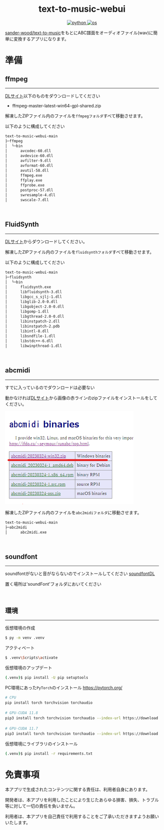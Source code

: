 <!-- # text-to-music-webui -->
<h1 align = "center">text-to-music-webui</h1>
<p align="center">
  <a href="https://img.shields.io/badge/python-3.9.0-blue">
    <img src="https://img.shields.io/badge/python-3.9.0-blue"alt="python">
  </a>
  <a href="https://img.shields.io/badge/-Windows10-blue">
    <img src="https://img.shields.io/badge/-Windows10-blue"alt="os">
  </a>
</p>

[sander-wood/text-to-music](https://huggingface.co/sander-wood/text-to-music)をもとにABC譜面をオーディオファイル(wav)に簡単に変換するアプリになります。



<!-- 
以下のものを利用します
- ffmpeg
    - https://www.ffmpeg.org/download.html
- FluidSynth
    - https://github.com/FluidSynth/fluidsynth/releases
- abcmidi
    - [github](https://github.com/sshlien/abcmidi)
    - [オリジナル](https://abc.sourceforge.net/abcMIDI/original/)
    - [DLサイト](https://abcplus.sourceforge.net/#abcmidi)
    - [インストール方法](https://mahoroba.logical-arts.jp/archives/1865)
-->

# 準備

## ffmpeg
---

[DLサイト](https://github.com/BtbN/FFmpeg-Builds/releases)以下のものをダウンロードしてください
- ffmpeg-master-latest-win64-gpl-shared.zip

解凍したZIPファイル内のファイルを`ffmpegフォルダ`すべて移動させます。

以下のように構成してください
```
text-to-music-webui-main
├─ffmpeg
│  └─bin
│      avcodec-60.dll
│      avdevice-60.dll
│      avfilter-9.dll
│      avformat-60.dll
│      avutil-58.dll
│      ffmpeg.exe
│      ffplay.exe
│      ffprobe.exe
│      postproc-57.dll
│      swresample-4.dll
│      swscale-7.dll
```

<br>

## FluidSynth
---
[DLサイト](https://github.com/FluidSynth/fluidsynth/releases)からダウンロードしてください。

解凍したZIPファイル内のファイルを`fluidsynthフォルダ`すべて移動させます。

以下のように構成してください
```
text-to-music-webui-main
├─fluidsynth
│  └─bin
│      fluidsynth.exe
│      libfluidsynth-3.dll
│      libgcc_s_sjlj-1.dll
│      libglib-2.0-0.dll
│      libgobject-2.0-0.dll
│      libgomp-1.dll
│      libgthread-2.0-0.dll
│      libinstpatch-2.dll
│      libinstpatch-2.pdb
│      libintl-8.dll
│      libsndfile-1.dll
│      libstdc++-6.dll
│      libwinpthread-1.dll
```

<br>

## abcmidi
---

すでに入っているのでダウンロードは必要ない

動かなければ[DLサイト](https://abcplus.sourceforge.net/#abcmidi)から画像の赤ラインのzipファイルをインストールをしてください。

![img](./img/abc.png)

解凍したZIPファイル内のファイルを`abc2midiフォルダ`に移動させます。

```
text-to-music-webui-main
├─abc2midi
│      abc2midi.exe
```

<br>

## soundfont
---

soundfontがないと音がならないのでインストールしてください
[soundfontDL](https://ja.osdn.net/projects/sfnet_androidframe/releases/)

置く場所は'soundFont'フォルダにおいてください

<br>

## 環境
---

仮想環境の作成
```bash
$ py -m venv .venv
```

アクティベート
```bash
$ .venv\Scripts\activate
```

仮想環境のアップデート
```bash
(.venv)$ pip install -U pip setuptools
```

PC環境にあった`PyTorch`のインストール
https://pytorch.org/
```bash
# CPU
pip install torch torchvision torchaudio

# GPU-CUDA 11.8
pip3 install torch torchvision torchaudio --index-url https://download.pytorch.org/whl/cu118

# GPU-CUDA 11.7
pip3 install torch torchvision torchaudio --index-url https://download.pytorch.org/whl/cu117
```

仮想環境にライブラリのインストール
```bash
(.venv)$ pip install -r requirements.txt
```

<!--
ファイル実行がでるようにbatファイルを作成
環境も一緒にできればなおよし
-->


# 免責事項

本アプリで生成されたコンテンツに関する責任は、利用者自身にあります。

開発者は、本アプリを利用したことにより生じたあらゆる損害、損失、トラブル等に対して一切の責任を負いません。

利用者は、本アプリを自己責任で利用することをご了承いただきますようお願いいたします。

